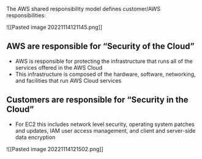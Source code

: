 The AWS shared responsibility model defines customer/AWS responsibilities:

![[Pasted image 20221114121145.png]]

## AWS are responsible for “Security of the Cloud”  

* AWS is responsible for protecting the infrastructure that runs all of the services offered in the AWS Cloud
* This infrastructure is composed of the hardware, software, networking, and facilities that run AWS Cloud services

## Customers are responsible for “Security in the Cloud”

* For EC2 this includes network level security, operating system patches and updates, IAM user access management, and client and server-side data encryption

![[Pasted image 20221114121502.png]]